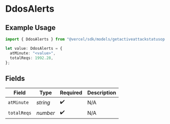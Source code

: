 # DdosAlerts

## Example Usage

```typescript
import { DdosAlerts } from "@vercel/sdk/models/getactiveattackstatusop.js";

let value: DdosAlerts = {
  atMinute: "<value>",
  totalReqs: 1992.28,
};
```

## Fields

| Field              | Type               | Required           | Description        |
| ------------------ | ------------------ | ------------------ | ------------------ |
| `atMinute`         | *string*           | :heavy_check_mark: | N/A                |
| `totalReqs`        | *number*           | :heavy_check_mark: | N/A                |